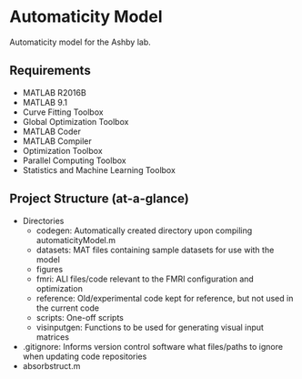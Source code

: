 # Automaticity Model
Automaticity model for the Ashby lab.

## Requirements
* MATLAB R2016B
* MATLAB 9.1
* Curve Fitting Toolbox
* Global Optimization Toolbox
* MATLAB Coder
* MATLAB Compiler
* Optimization Toolbox
* Parallel Computing Toolbox
* Statistics and Machine Learning Toolbox

## Project Structure (at-a-glance)
* Directories
	* codegen: Automatically created directory upon compiling automaticityModel.m
	* datasets: MAT files containing sample datasets for use with the model
	* figures
	* fmri: ALl files/code relevant to the FMRI configuration and optimization
	* reference: Old/experimental code kept for reference, but not used in the current code
	* scripts: One-off scripts
	* visinputgen: Functions to be used for generating visual input matrices
* .gitignore: Informs version control software what files/paths to ignore when updating code repositories
* absorbstruct.m